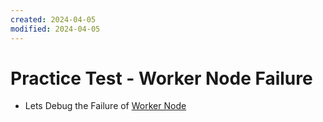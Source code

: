 ```yaml
---
created: 2024-04-05
modified: 2024-04-05
---
```

# Practice Test - Worker Node Failure

  - Lets Debug the Failure of [Worker Node](https://kodekloud.com/topic/practice-test-worker-node-failure/)

